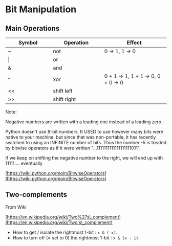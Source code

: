 # Bit Manipulation

## Main Operations

<table><thead><tr><th width="125">Symbol</th><th width="144.33333333333331">Operation </th><th>Effect</th></tr></thead><tbody><tr><td>~</td><td>not</td><td>0 -> 1, 1 -> 0</td></tr><tr><td>|</td><td>or</td><td></td></tr><tr><td>&#x26;</td><td>and</td><td></td></tr><tr><td>^</td><td>xor</td><td>0 + 1 -> 1, 1 + 1 -> 0, 0 + 0 -> 0</td></tr><tr><td>&#x3C;&#x3C;</td><td>shift left</td><td></td></tr><tr><td>>></td><td>shift right</td><td></td></tr></tbody></table>

Note:&#x20;

Negative numbers are written with a leading one instead of a leading zero.

Python doesn't use 8-bit numbers. It USED to use however many bits were native to your machine, but since that was non-portable, it has recently switched to using an INFINITE number of bits. Thus the number -5 is treated by bitwise operators as if it were written "...1111111111111111111011".

If we keep on shifting the negative number to the right, we will end up with 11111.... eventually

[https://wiki.python.org/moin/BitwiseOperators](https://wiki.python.org/moin/BitwiseOperators)

## Two-complements

From Wiki

[https://en.wikipedia.org/wiki/Two%27s\_complement](https://en.wikipedia.org/wiki/Two's\_complement)

* How to get / isolate the rightmost 1-bit : `x & (-x)`.
* How to turn off (= set to 0) the rightmost 1-bit : `x & (x - 1)`.

